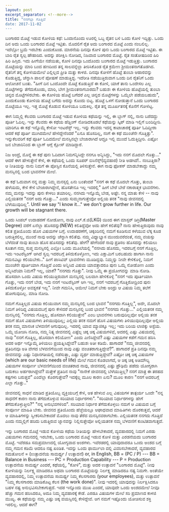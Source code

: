 ```yaml
---
layout: post
excerpt_separator: <!--more-->
title: "ನನಗೆಲ್ಲಾ ಗೊತ್ತಿದೆ
date: 2017-11-02
---
```


ಬಂಗಾರದ ಮೊಟ್ಟೆ ಇಡುವ ಕೋಳಿಯ ಕಥೆ:
ಒಂದಾನೊಂದು ಊರಲ್ಲಿ ಒಬ್ಬ ರೈತನ ಬಳಿ ಒಂದು ಕೋಳಿ ಇದ್ದಿತ್ತು. ಒಂದು ದಿನ ಅದು ಒಂದು ಬಂಗಾರದ ಮೊಟ್ಟೆ ಇಟ್ಟಿತು. ಮೊದಲಿಗೆ ರೈತ ಅದು ಬಂಗಾರದ ಮೊಟ್ಟೆ ಎಂದು ನಂಬಲಿಲ್ಲ. ಇದೆಲ್ಲೋ ಬ್ರಮೆ ಇರಬೇಕು ಎಂದುಕೊಂಡ. ಮಾರನೆಯ ದಿನವೂ ಕೋಳಿ ಪುನಃ ಒಂದು ಬಂಗಾರದ ಮೊಟ್ಟೆ ಇಟ್ಟಿತು. ಈ ಬಾರಿ ರೈತ ಸ್ವಲ್ಪ ಹೌಹಾರಿದ. ಅದನ್ನು ಪರೀಕ್ಷಿಸಿ ನೋಡಿದ, ನಿಜವಾದ ಬಂಗಾರದ ಮೊಟ್ಟೆ. ರೈತ ಸಂತೋಷದಿಂದ ಹಿರಿ ಹಿರಿ ಹಿಗ್ಗಿದ. ಇದು ಹೀಗೆಯೇ ನಡೆಯಿತು, ಕೋಳಿ  ದಿನವೂ ಒಂದೊಂದು ಬಂಗಾರದ ಮೊಟ್ಟೆ ಇಡುತ್ತಿತ್ತು. ಬಂಗಾರದ ಮೊಟ್ಟೆಯನ್ನು ಮಾರಿ ಬಂದ ಹಣದಿಂದ ತನ್ನ ಸಾಲವನ್ನೆಲ್ಲಾ ತೀರಿಸಿಕೊಂಡ ರೈತ ಕ್ರಮೇಣ ಶ್ರೀಮಂತನಾಗತೊಡಗಿದ. ರೈತನಿಗೆ ತನ್ನ ಕೋಳಿಯಮೇಲೆ ಎಲ್ಲಿಲ್ಲದ ಪ್ರೀತಿ ಮತ್ತು ಕಾಳಜಿ. ದಿನವೂ ಕೋಳಿಗೆ ಹೊಟ್ಟೆ ತುಂಬಾ ಆಹಾರವನ್ನು ಕೊಡುತ್ತಿದ್ದ, ಚೆನ್ನಾಗಿ ಪಾಲನೆ ಪೋಷಣೆ ಮಾಡುತ್ತಿದ್ದ. ಇದೆರೀತಿ ನಡೆಯುತ್ತಿರುವಾಗ ಒಂದು ದಿನ ರೈತನಿಗೆ ಒಂದು ಆಲೋಚನೆ ಬಂತು. "ಹೀಗೆ ದಿನ ಒಂದೊಂದೇ ಮೊಟ್ಟೆ ಕೊಡುತ್ತಿದೆ ಈ ಕೋಳಿ, ಯಾಕೆ ತಾನು ಒಂದೇಸಲ ಎಲ್ಲ ಮೊಟ್ಟೆಗಳನ್ನು ತೆಗೆದುಕೊಂಡು, ಮಾರಿ, ಬೇಗ ಶ್ರೀಮಂತನಾಗಬಾರದು? ಬಹುಶಃ ಈ ಕೋಳಿಯ ಹೊಟ್ಟೆಯಲ್ಲಿ ತುಂಬಾ ಚಿನ್ನದ ಮೊಟ್ಟೆಗಳಿರಬೇಕು. ಈ ಕೋಳಿಯ ಹೊಟ್ಟೆ ಬಗೆದರೆ ಎಲ್ಲ ಚಿನ್ನದ ಮೊಟ್ಟೆಗಳನ್ನು ಒಮ್ಮೆಲೇ ಪಡೆಯಬಹುದು", ಎಂದುಕೊಂಡು ಕೋಳಿಯ ಹೊಟ್ಟೆ ಬಗೆದು ಅದನ್ನು ಕೊಂದು ಬಿಟ್ಟ. ಹೊಟ್ಟೆ ಒಳಗೆ ನೋಡುತ್ತಾನೆ ಒಂದು ಬಂಗಾರದ ಮೊಟ್ಟೆಯೂ ಇಲ್ಲ. ಇತ್ತ ಮೊಟ್ಟೆ ಕೊಡುವ ಕೋಳಿಯೂ ಬದುಕಿಲ್ಲ. ರೈತ ತನ್ನ ಮೂರ್ಖತನಕ್ಕೆ ಕೊನೆಗೆ ಗೋಳಿಟ್ಟ.

ಈಗ ನಿಮ್ಮಲ್ಲಿ ಕೆಲವರು ಬಂಗಾರದ ಮೊಟ್ಟೆ ಇಡುವ ಕೋಳಿಯ ಕಥೆಯನ್ನು ಇಲ್ಲಿ, ಈ ಬ್ಲಾಗ್ ನಲ್ಲಿ, ನಾನು ಬರೆದದ್ದು ಪೂರ್ತಿ ಓದಿಲ್ಲ. ಇನ್ನು ಕೆಲವರು ಈ ಕಥೆಯ ಹೆಡ್ಡಿಂಗ್ ನೋಡಿದಕೂಡಲೆ ಕಥೆಯನ್ನು ಸ್ಕಿಪ್ ಮಾಡಿ ಇಲ್ಲಿಗೆ ಬಂದಿದ್ದೀರಿ. ಯಾರಿಗೂ ಈ ಕಥೆ ಇನ್ನೊಮ್ಮೆ ಕೇಳೋ ಇಂಟರೆಸ್ಟ್ ಇಲ್ಲ. ಇನ್ನು ಕೆಲವರು ಇದನ್ನ ಕಾಟಾಚಾರಕ್ಕೆ ಪೂರ್ತಿ ಓದಿದ್ದೀರಾ ಆದರೆ ಕಥೆ ಪೂರ್ತಿ ಮುಗಿದಮೇಲೆ ಹೇಳಿದ್ದೇನೆಂದರೆ "ಏನೂ ಹೊಸದಿಲ್ಲ, ನಂಗೆ ಈ ಕಥೆ ಮುಂಚೆನೇ ಗೊತ್ತಿತ್ತು". ಇನ್ನುಕೆಲವರಿಗೆ ಕಥೆ ಪೂರ್ತಿ ಓದಿದಮೇಲೆ ಮನಸ್ಸಿನಲ್ಲೇ ಬೇಜಾರಾಗಿದೆ ಆದ್ರೂ ಇಲ್ಲಿ ಮುಂದೆ ಓದುತ್ತಿದ್ದೀರಿ. ಎಷ್ಟೋ ಜನ ಬೇಜಾರಿನಿಂದ ಈ ಬ್ಲಾಗ್ ಆಗ್ಲೆ ಕ್ಲೋಸ್ ಮಾಡಿದ್ದಾರೆ.

ನಿಜ ಅಂದ್ರೆ, ಮೊನ್ನೆ ಈ ಕಥೆ ಪುನಃ ಓದಿದಾಗ ನಿಮಗನ್ನಿಸಿದ್ದೇ ನನಗೂ ಅನ್ನಿಸಿದ್ದು, "ಇದು ನನಗೆ ಮೊದಲೇ ಗೊತ್ತು..." ಆದರೆ ಈಗ ಹೇಳುತ್ತೇನೆ ಕೇಳಿ, ಈ ಕಥೆಯಲ್ಲಿ ಒಂದು ಸೂಪರ್ ಬಿಸಿನೆಸ್ಸ್(ವ್ಯವಹಾರ) ನೀತಿ ಅಡಗಿದೆ!.. ನಂಬುತ್ತಿರಾ? ಆ ನೀತಿಯನ್ನು ನಾನು ನಿಮಗೆ ಈ ಪೋಸ್ಟಿನ ಕೊನೆಯಲ್ಲಿ ತಿಳಿಸುತ್ತೇನೆ. ಈಗ ನಾವು ಫೋಕಸ್ ಮಾಡಬೇಕಾದ್ದು ನಮ್ಮ ಮನಸ್ಸಿನಲ್ಲಿ ಬಂದ ಭಾವನೆಗಳ ಮೇಲೆ.

ಈ ಕಥೆ ಓದುವಾಗ ನನ್ನ ಮತ್ತು ನಿಮ್ಮ ಮನಸ್ಸಲ್ಲಿ ಏನು ಬಂತೆಂದರೆ "ನನಗೆ ಈ ಕಥೆ ಮೊದಲೇ ಗೊತ್ತು, ತುಂಬಾ ಹಳೆಯದು, ಕೇಳಿ ಕೇಳಿ ಬೇಜಾರಾಗಿದ್ದೇನೆ, ಹೊಸತೇನೂ ಇಲ್ಲ ಇದರಲ್ಲಿ" ಹೀಗೆ ಬೇರೆ ಬೇರೆ ನಕಾರಾತ್ಮಕ ಭಾವನೆಗಳು. ನಮ್ಮ ಮನಸ್ಸು ಇದನ್ನು ಪುನಃ ಕೇಳಲು ತಯಾರಿಲ್ಲ. ನನಗಿದು ಇನ್ನೊಮ್ಮೆ ಬೇಡ, ಅಷ್ಟೇ. ನನ್ನ ಮಾತು ಕೇಳಿ -- ನಾವು ಎಲ್ಲಿಯತನಕ "ನನಗೆ ಅದು ಗೊತ್ತು..." ಎಂದು ಸುಮ್ಮನಾಗುತ್ತೇವೋ ಅಲ್ಲಿಯ ತನಕ "ನಾವು ಜೀವನದಲ್ಲಿ ಬೆಳೆಯುವುದಿಲ್ಲ". Until we say "I know it..." we don't grow further in life. Our growth will be stagnant there.

ಒಂದು ಸಿಂಪಲ್ ಉದಾಹರಣೆ ನೋಡೋಣ, ನಾವು ಎಲ್.ಕೆ.ಜಿ(LKG) ಯಿಂದ ಈಗ ಮಾಸ್ಟರ್ ಡಿಗ್ರಿ(Master Degree) ವರೆಗೆ ಏನೆಲ್ಲಾ ಹೊಸದನ್ನು(NEW) ಕಲಿತಿದ್ದೆವೋ ಅದು ಹೇಗೆ ಕಲಿತೆವು? ನಾನು ಹೇಳುತ್ತಿರುವುದು ನಾವು ಕಲಿತ ಪ್ರತಿಯೊಂದು ಹೊಸ ವಿಷಯಗಳ ಬಗ್ಗೆ. ಉದಾಹರಣೆಗೆ, ಚಿಕ್ಕಂದಿನಲ್ಲಿ ನಮಗೆ ಕೂಡಿಸುವ ಕಳೆಯುವ ಲೆಕ್ಕ ಕೂಡ ಬರುತ್ತಿರಲಿಲ್ಲ, ಮುಂದೆ ನಾವು ಅದನ್ನು ಚೆನ್ನಾಗಿ ಕಲಿತೆವು. ನಮ್ಮ ವಿಧ್ಯಾಭ್ಯಾಸ ಮುಂದುವರೆದಂತೆ, ನಮ್ಮ ವಯಸ್ಸು ಬೆಳೆದಂತೆ ನಾವು ತುಂಬಾ ಹೊಸ ಹೊಸದನ್ನು ಕಲಿತೆವು. ಹೇಗೆ? ಹೇಗೆಂದರೆ ನಾವು ಪ್ರತಿಸಲ ಹೊಸದನ್ನು ಕಲಿಯಲು ಕೂತಾಗ ನಮ್ಮ ಸುಪ್ತ ಮನಸ್ಸಿನಲ್ಲಿ ಎಲ್ಲೋ ಒಂದು ಮೂಲೆಯಲ್ಲಿ "ನನಗಿದು ಹೊಸದು, ಇದರಬಗ್ಗೆ ನನಗೆ ಗೊತ್ತಿಲ್ಲ, ಇದು ಇಂಟರೆಸ್ಟಿಂಗ್ ಆಗಿದೆ ಸ್ವಲ್ಪ ಇದರಬಗ್ಗೆ ತಿಳಿದುಕೊಳ್ಳೋಣ, ಇದು ಎಕ್ಷಾಮಿಗೆ ಬರಬಹುದು ಹಾಗಾಗಿ ನಾನು ಗಮನವಿಟ್ಟು ಕಲಿಯಬೇಕು.." ಹೀಗೆ ಪಾಸಿಟಿವ್ ಭಾವನೆಗಳು ಮೂಡಿದ್ದವು. ನಿಮ್ಮನ್ನು ನೀವೇ ಕೇಳಿಕೊಳ್ಳಿ, ನಿಮಗೆ ಮುಂಚೆನೇ ಪೂರ್ತಿಯಾಗಿ ಗೊತ್ತಿದೆ ಎಂದು ಅನ್ನಿಸಿದ ವಿಷಯ ಯಾವತ್ತಾದರೂ ಪುನಃ ಒಮ್ಮೆ ನೋಡೋಣ ಎಂದು ಅನ್ನಿಸಿದೆಯಾ ನಿಮಗೆ? ಇಲ್ಲ, ಯಾಕೆ? "ನನಗದು ಗೊತ್ತು". ನೀವು ಒಮ್ಮೆ ಈ ಪ್ರಯೋಗವನ್ನು ಮಾಡಿ ನೋಡಿ. ಹೊಸದಾಗಿ ಒಂದು ವಿಷಯ ಕಲಿಯುತ್ತಿರುವಾಗ ಮನಸ್ಸಿನಲ್ಲಿ ಬಲವಾಗಿ ಹೇಳಿಕೊಳ್ಳಿ "ನನಗೆ ಇದು ಪೂರ್ತಿಯಾಗಿ ಗೊತ್ತು, ಇದು ನನಗೆ ಬೇಡ, ಇದು ನನಗೆ ಇಂಟರೆಸ್ಟಿಂಗ್ ಆಗಿ ಇಲ್ಲ, ನನಗೆ ಇದರಬಗ್ಗೆ ಗೊತ್ತಿರೋದ್ರಿಂದ ಪುನಃ ತಿಳಿದುಕೊಳ್ಳೋ ಅವಶ್ಯಕತೆ ಇಲ್ಲ". ನೀವೇ ಗಮನಿಸಿ, ಆಮೇಲೆ ನಿಮಗೆ ಬೇಕು ಅಂದ್ರು ಆ ವಿಷಯ ನಿಮ್ಮ ತಲೆಗೆ ಹೋಗುವುದಿಲ್ಲ. ಮಾಡಿ ನೋಡಿ.

ನಮಗೆ ಗೊತ್ತಿಲ್ಲದ ವಿಷಯ ಕಲಿಯುವಾಗ ನಮ್ಮ ಮನಸ್ಸಿನಲ್ಲಿ ಬಂದ ಭಾವನೆ "ನನಗದು ಗೊತ್ತಿಲ್ಲ", ಅದೇ, ಮೊದಲೇ ನಿಮಗೆ ತಿಳಿದಿದ್ದ ವಿಷಯದಬಗ್ಗೆ ಪುನಃ ಕೇಳಿದರೆ ಮನಸ್ಸಿನಲ್ಲಿ ಬಂದ ಭಾವನೆ "ನನಗದು ಗೊತ್ತು..." ಎಲ್ಲಿಯತನಕ ನಮ್ಮ ಮನಸ್ಸಿನಲ್ಲಿ "ನನಗದು ಗೊತ್ತಿಲ್ಲ, ಹೊಸದಾಗಿ ಕಲಿಯುತ್ತೇನೆ" ಎಂಬ ಭಾವನೆಗಳು ಬರುವುದಿಲ್ಲವೋ ಅಲ್ಲಿಯ ತನಕ ನಮಗೆ ಹೊಸ ವಿಷಯಗಳು ತಿಳಿಯುವುದಿಲ್ಲ; ಎಲ್ಲಿಯ ತನಕ ನಮಗೆ ಹೊಸ ವಿಷಯಗಳು ತಿಳಿಯುವುದಿಲ್ಲವೋ ಅಲ್ಲಿಯ ತನಕ ನಮ್ಮ ಮಾನಸಿಕ ಬೆಳವಣಿಗೆ ಆಗುವುದಿಲ್ಲ. ಇದರಲ್ಲಿ ಯಾವ ಮ್ಯಾಜಿಕ್ಕೂ ಇಲ್ಲ; ಇದು ಬರಿಯ ಲಾಜಿಕ್ಕು ಅಸ್ಟೆಯ.
ಒಮ್ಮೆ ಯೋಚಿಸಿ ನೋಡಿ, ನಮ್ಮ ನಿತ್ಯ ಜೀವನದಲ್ಲಿ ಎಷ್ಟೆಲ್ಲ ಚಿಕ್ಕ ಚಿಕ್ಕ ವಿಷಯಗಳಿವೆ, ಅದರಲ್ಲಿ ಎಷ್ಟು ವಿಷಯದಲ್ಲಿ ನಾವು "ನನಗೆ ಗೊತ್ತಿಲ್ಲ, ಹೊಸದಾಗಿ ಕಲಿಯೋಣ" ಎಂದು ಎಣಿಸಿದ್ದೇವೆ? ಎಷ್ಟು ವಿಷಯಗಳ ಕಡೆಗೆ ಗಮನ ಹರಿಸಿ ಅದರ ಅರ್ಥ ಇನ್ನೊಮ್ಮೆ ತಿಳಿಯಲು ಪ್ರಯತ್ನಿಸಿದ್ದೇವೆ? ಬಹುಶಃ ಅತೀ ಕಡಿಮೆ. ಹಾಗಾದರೆ "ನಮ್ಮ ಜೀವನದಲ್ಲಿ ಪ್ರತಿದಿನವೂ ಅತಿ ವೇಗದ ಬೆಳವಣಿಗೆಯಿಂದ ನಾವು ಎಷ್ಟು ವಂಚಿತರಾಗುತ್ತಿದ್ದೇವೆ?".
ಹಾಗಾದರೆ ಪ್ರತಿ ದಿನವೂ ನಮ್ಮ ಜೀವನವನ್ನು ಎಷ್ಟು ನಿಧಾನಗತಿಯಲ್ಲಿ ನಡೆಸುತ್ತಾ, ಎಷ್ಟು ವ್ಯರ್ಥ ಮಾಡುತ್ತಿದ್ದೇವೆ? ಎಷ್ಟೋ ಚಿಕ್ಕ ಚಿಕ್ಕ ವಿಷಯಗಳ (which are our basic needs of life) ಮೇಲೆ ಗಮನ ಕೊಡಲಾಗದೆ, ಆ ಚಿಕ್ಕ ಚಿಕ್ಕ ಅತಿಮೌಲ್ಯ ವಿಷಯಗಳ ಸಂಪೂರ್ಣ ಬೆಳವಣಿಗೆಯಿಂದ ವಂಚಿತರಾದ ನಾವು, ಜೀವನದಲ್ಲಿ ಎಷ್ಟು ಪ್ರೌಢಿಮೆ ಪಡೆದು ಯೋಗ್ಯರಾಗಿ ಬದುಕಲು ಅರ್ಹರಾಗಿದ್ದೇವೆ? ಮತ್ತೇಕೆ ಪ್ರತಿದಿನ ನಾವು "ನಾನೇಕೆ ಜೀವನದಲ್ಲಿ ಬೆಳೆಯುತ್ತಿಲ್ಲ? ನನಗೆ ಮಾತ್ರ ಈ ತರಹದ ಕಷ್ಟಗಳು ಬರುತ್ತವೆ" ಎಂದೆಲ್ಲಾ ಕೊರಗುತ್ತೇವೆ? ಇದಕ್ಕೆಲ್ಲ ಮೂಲ ಕಾರಣ ಏನು? ಮೂಲ ಕಾರಣ "ನನಗೆ ಅದರಬಗ್ಗೆ ಎಲ್ಲಾ ಗೊತ್ತು.."

ಜೀವನದಲ್ಲಿ ಸಾಧನೆ ಮಾಡಿದ ಪ್ರತಿಯೊಬ್ಬ ವ್ಯಕ್ತಿಯಬಗ್ಗೆ ಕೇಳಿ, ಆತ ಹೇಳುವ ಎಲ್ಲ ವಿಷಯಗಳ ತಾತ್ಪರ್ಯ ಒಂದೇ
"ನನ್ನ ಸಾಧನೆಗೆ ಕಾರಣ ನಾನು ತೆಗೆದುಕೊಳ್ಳುವ ಸರಿಯಾದ ನಿರ್ಧಾರಗಳು".
"ಸರಿಯಾದ ನಿರ್ಧಾರಗಳನ್ನು ಹೇಗೆ ತೆಗೆದುಕೊಳ್ಳುತ್ತೀರಿ?"
"ನನ್ನ ಅನುಭವಗಳಿಂದ".
ಸರಿಯಾದ ನಿರ್ಧಾರ ತೆಗೆದುಕೊಳ್ಳಲು ನಮಗೆ ಆ ವಿಷಯದ ಬಗ್ಗೆ ಸಂಪೂರ್ಣ ಮಾಹಿತಿ ಬೇಕು. ಜೀವನದ ಪ್ರತಿಯೊಂದು ಹೆಜ್ಜೆಯಲ್ಲೂ ಆಘಾಧವಾದ ಮಾಹಿತಿಗಳು ದೊರಕುತ್ತವೆ, ಆದರೆ ಆ ಮಾಹಿತಿಗಳನ್ನು ಸ್ವೀಕರಿಸಬೇಕಾದರೆ ಮೊದಲು ನಾವು ತೆರೆದ ಮನಸ್ಸಿನವರಾಗಬೇಕು. ಎಲ್ಲಿಯತನಕ ನನಗದು ಗೊತ್ತಿದೆ ಎಂದು ನಮ್ಮಲ್ಲಿಗೆ ಹರಿದು ಬರುತ್ತಿರುವ ಜ್ನಾನವನ್ನು ನಿಲ್ಲಿಸುತ್ತೇವೋ ಅಲ್ಲಿಯತನಕ ನಮ್ಮ ಬೆಳವಣಿಗೆ ಕುಂಟಿತವಾಗುತ್ತದೆ.

ಇನ್ನು ಬಂಗಾರದ ಮೊಟ್ಟೆ ಇಡುವ ಕೋಳಿಯ ಕಥೆಯ ನೀತಿಯನ್ನು ಹೇಳಬೇಕಾದರೆ, ವ್ಯವಹಾರದಲ್ಲಿ ನಿಮಗೆ ಎರಡು ವಿಷಯಗಳು ಗಮನದಲ್ಲಿ ಇರಬೇಕು, ಒಂದು ಬಂಗಾರದ ಮೊಟ್ಟೆ ಇಡುವ ಕೋಳಿ ಮತ್ತು ಎರಡನೆಯದು ಬಂಗಾರದ ಮೊಟ್ಟೆ. ಇವೆರಡೂ ಸಮಪ್ರಮಾಣದಲ್ಲಿ ಯೋಗ್ಯವಾದ ಅಂಶಗಳು. ಇವೆರಡರಲ್ಲಿ ಯಾವುದಾದರೂ ಒಂದು ಅಂಶದ ಬಗ್ಗೆ ನಮ್ಮ ಗಮನ ಕಡಿಮೆ ಆದರೂ ನಷ್ಟ ಖಂಡಿತ.
ಇದನ್ನು ಒಂದು ಫಾರ್ಮುಲಾ ದಲ್ಲಿ ವಿವರಿಸಬೇಕಾದರೆ,
ವ್ಯವಹಾರದ ಸಮತೋಲನೆ = (ಉತ್ಪಾದನೆಯ ಸಾಮರ್ಥ್ಯ / ಉತ್ಪಾದನೆ)
or, in English,
BB = (PC / P)
--- BB = Balance in Business
--- PC = Production Capability
--- P = Production
ಉತ್ಪಾದನೆಯ ಸಾಮರ್ಥ್ಯ ಎಂದರೆ, ಕಥೆಯಲ್ಲಿ, "ಕೋಳಿ", ಮತ್ತು ಅದರ ಉತ್ಪಾದನೆ "ಬಂಗಾರದ ಮೊಟ್ಟೆ".
ನೀವು ಕೋಳಿಯನ್ನು ನಿರ್ಲಕ್ಷ್ಯ ಮಾಡಿದರೂ ಅಥವಾ ಬಂಗಾರದ ಮೊಟ್ಟೆಯನ್ನು ನಿರ್ಲಕ್ಷ್ಯ ಮಾಡಿದರೂ ನಷ್ಟ ನಿಮಗೇ.
ಅಂತೆಯೇ ವ್ಯವಹಾರದಲ್ಲಿ, ನಿಮ್ಮ ಉತ್ಪಾದನೆಯ ಸಾಮರ್ಥ್ಯ ನಿಮ್ಮ ಕೆಲಸಗಾರರು (your employees), ಮತ್ತು ಉತ್ಪಾದನೆ "ನಿಮ್ಮ ಕೆಲಸಗಾರರು ಮಾಡಿಕೊಟ್ಟ ಕೆಲಸ (the work done)". ನೀವು ಇದರಲ್ಲಿ ಯಾವುದನ್ನು ನಿರ್ಲಕ್ಷಿಸಿದರೂ ಬಹಳ ನಷ್ಟ ಅನುಭವಿಸಬೇಕಾಗುತ್ತದೆ.
ಇದರ ಇನ್ನೊಂದು ಮುಖ ಎಂದರೆ, ಯಾವುದೇ ಒಂದು ಅಂಶದಮೇಲೆ ನೀವೂ ಹೆಚ್ಚು ಗಮನ ಹರಿಸಿದರೂ, ಅದೂ ನಿಮ್ಮ ವ್ಯವಹಾರಕ್ಕೆ ಕೇಡೆ. ಎರಡೂ ವಿಷಯಗಳ ಮೇಲೆ ಸರಿ ಪ್ರಮಾಣದ ಕಾಳಜಿ ಮುಖ್ಯ. ಈ ಕಥೆಯನ್ನು ನಮ್ಮ ಎಷ್ಟು ಚಿಕ್ಕ ವಯಸ್ಸಿನಲ್ಲಿ ಕೇಳಿದ್ದೇವೆ. ಆಗ ನಮಗೆ ಇಷ್ಟೊಂದು ಯೋಚಿಸುವ ಶಕ್ತಿ ಇರಲಿಲ್ಲ. ಆದರೆ ಈಗ?
